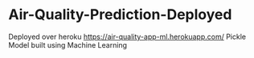 # Air-Quality-Prediction-Deployed
Deployed over heroku https://air-quality-app-ml.herokuapp.com/
Pickle Model built using Machine Learning 
